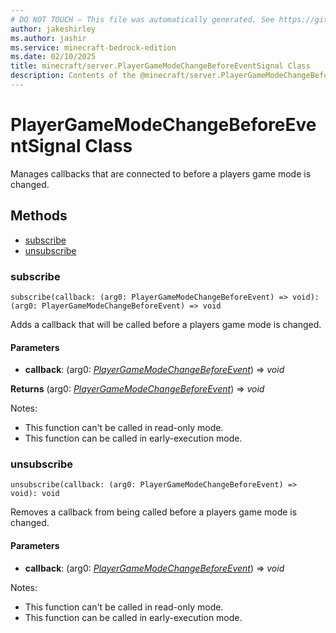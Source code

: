 ```yaml
---
# DO NOT TOUCH — This file was automatically generated. See https://github.com/mojang/minecraftapidocsgenerator to modify descriptions, examples, etc.
author: jakeshirley
ms.author: jashir
ms.service: minecraft-bedrock-edition
ms.date: 02/10/2025
title: minecraft/server.PlayerGameModeChangeBeforeEventSignal Class
description: Contents of the @minecraft/server.PlayerGameModeChangeBeforeEventSignal class.
---
```

# PlayerGameModeChangeBeforeEventSignal Class

Manages callbacks that are connected to before a players game mode is changed.

## Methods
- [subscribe](#subscribe)
- [unsubscribe](#unsubscribe)

### **subscribe**
`
subscribe(callback: (arg0: PlayerGameModeChangeBeforeEvent) => void): (arg0: PlayerGameModeChangeBeforeEvent) => void
`

Adds a callback that will be called before a players game mode is changed.

#### **Parameters**
- **callback**: (arg0: [*PlayerGameModeChangeBeforeEvent*](PlayerGameModeChangeBeforeEvent.md)) => *void*

**Returns** (arg0: [*PlayerGameModeChangeBeforeEvent*](PlayerGameModeChangeBeforeEvent.md)) => *void*
  
Notes:
- This function can't be called in read-only mode.
- This function can be called in early-execution mode.

### **unsubscribe**
`
unsubscribe(callback: (arg0: PlayerGameModeChangeBeforeEvent) => void): void
`

Removes a callback from being called before a players game mode is changed.

#### **Parameters**
- **callback**: (arg0: [*PlayerGameModeChangeBeforeEvent*](PlayerGameModeChangeBeforeEvent.md)) => *void*
  
Notes:
- This function can't be called in read-only mode.
- This function can be called in early-execution mode.
